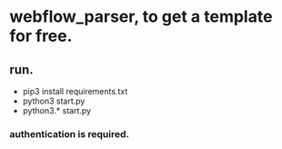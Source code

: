 # webflow_parser, to get a template for free.


## run.
  * pip3 install requirements.txt
  * python3 start.py
  * python3.* start.py

### authentication is required.

